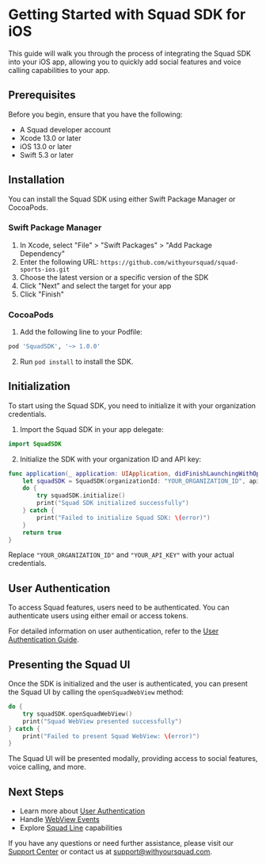 # Getting Started with Squad SDK for iOS

This guide will walk you through the process of integrating the Squad SDK into your iOS app, allowing you to quickly add social features and voice calling capabilities to your app.

## Prerequisites

Before you begin, ensure that you have the following:

- A Squad developer account
- Xcode 13.0 or later
- iOS 13.0 or later
- Swift 5.3 or later

## Installation

You can install the Squad SDK using either Swift Package Manager or CocoaPods.

### Swift Package Manager

1. In Xcode, select "File" > "Swift Packages" > "Add Package Dependency"
2. Enter the following URL: `https://github.com/withyoursquad/squad-sports-ios.git`
3. Choose the latest version or a specific version of the SDK
4. Click "Next" and select the target for your app
5. Click "Finish"

### CocoaPods

1. Add the following line to your Podfile:

```ruby
pod 'SquadSDK', '~> 1.0.0'
```

2. Run `pod install` to install the SDK.

## Initialization

To start using the Squad SDK, you need to initialize it with your organization credentials.

1. Import the Squad SDK in your app delegate:

```swift
import SquadSDK
```

2. Initialize the SDK with your organization ID and API key:

```swift
func application(_ application: UIApplication, didFinishLaunchingWithOptions launchOptions: [UIApplication.LaunchOptionsKey: Any]?) -> Bool {
    let squadSDK = SquadSDK(organizationId: "YOUR_ORGANIZATION_ID", apiKey: "YOUR_API_KEY")
    do {
        try squadSDK.initialize()
        print("Squad SDK initialized successfully")
    } catch {
        print("Failed to initialize Squad SDK: \(error)")
    }
    return true
}
```

Replace `"YOUR_ORGANIZATION_ID"` and `"YOUR_API_KEY"` with your actual credentials.

## User Authentication

To access Squad features, users need to be authenticated. You can authenticate users using either email or access tokens.

For detailed information on user authentication, refer to the [User Authentication Guide](user-auth.md).

## Presenting the Squad UI

Once the SDK is initialized and the user is authenticated, you can present the Squad UI by calling the `openSquadWebView` method:

```swift
do {
    try squadSDK.openSquadWebView()
    print("Squad WebView presented successfully")
} catch {
    print("Failed to present Squad WebView: \(error)")
}
```

The Squad UI will be presented modally, providing access to social features, voice calling, and more.

## Next Steps

- Learn more about [User Authentication](user-auth.md)
- Handle [WebView Events](webview-events.md)
- Explore [Squad Line](squad-line.md) capabilities

If you have any questions or need further assistance, please visit our [Support Center](https://support.withyoursquad.com) or contact us at support@withyoursquad.com.
